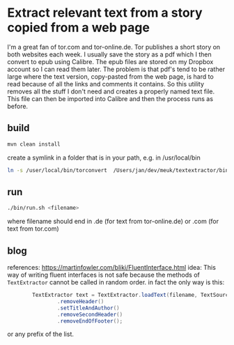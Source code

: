 # Extract relevant text from a story copied from a web page

I'm a great fan of tor.com and tor-online.de. Tor publishes a short story on both websites each week. I usually save the story as a pdf which I then convert to epub using Calibre.
The epub files are stored on my Dropbox account so I can read them later. The problem is that pdf's tend to be rather large where the text version, copy-pasted from the web page, is hard to read 
because of all the links and comments it contains. So this utility removes all the stuff I don't need and creates a properly named text file.
This file can then be imported into Calibre and then the process runs as before.

## build 

```bash
mvn clean install
```

create a symlink in a folder that is in your path, e.g. in /usr/local/bin

```bash
ln -s /user/local/bin/torconvert  /Users/jan/dev/meuk/textextractor/bin/run.sh
```

## run

```bash
./bin/run.sh <filename>
```

where filename should end in .de (for text from tor-online.de) or .com (for text from tor.com)
 
 
## blog

references: https://martinfowler.com/bliki/FluentInterface.html
idea: This way of writing fluent interfaces is not safe because the methods of  `TextExtractor` cannot be called in random order. 
in fact the only way is this:

```java
        TextExtractor text = TextExtractor.loadText(filename, TextSource.whatTypeIsThis(filename))
                .removeHeader()
                .setTitleAndAuthor()
                .removeSecondHeader()
                .removeEndOfFooter();
```

or any prefix of the list.
